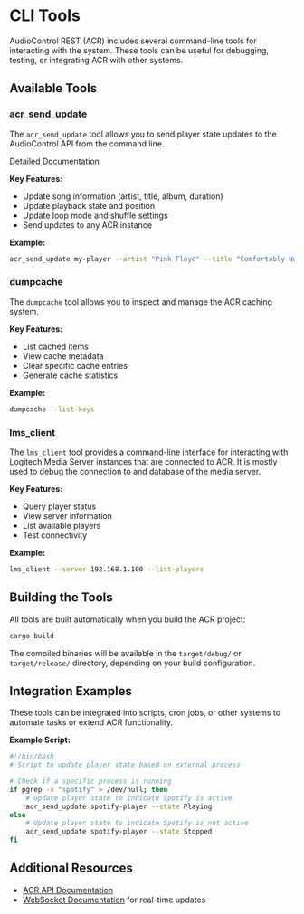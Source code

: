 # CLI Tools

AudioControl REST (ACR) includes several command-line tools for interacting with the system. These tools can be useful for debugging, testing, or integrating ACR with other systems.

## Available Tools

### acr_send_update

The `acr_send_update` tool allows you to send player state updates to the AudioControl API from the command line.

[Detailed Documentation](acr_send_update.md)

**Key Features:**
- Update song information (artist, title, album, duration)
- Update playback state and position
- Update loop mode and shuffle settings
- Send updates to any ACR instance

**Example:**
```bash
acr_send_update my-player --artist "Pink Floyd" --title "Comfortably Numb" --state Playing
```

### dumpcache

The `dumpcache` tool allows you to inspect and manage the ACR caching system.

**Key Features:**
- List cached items
- View cache metadata
- Clear specific cache entries
- Generate cache statistics

**Example:**
```bash
dumpcache --list-keys
```

### lms_client

The `lms_client` tool provides a command-line interface for interacting with Logitech Media Server instances that are connected to ACR. It is mostly used to debug the connection to and database of the media server.

**Key Features:**
- Query player status
- View server information
- List available players
- Test connectivity

**Example:**
```bash
lms_client --server 192.168.1.100 --list-players
```

## Building the Tools

All tools are built automatically when you build the ACR project:

```bash
cargo build
```

The compiled binaries will be available in the `target/debug/` or `target/release/` directory, depending on your build configuration.

## Integration Examples

These tools can be integrated into scripts, cron jobs, or other systems to automate tasks or extend ACR functionality.

**Example Script:**
```bash
#!/bin/bash
# Script to update player state based on external process

# Check if a specific process is running
if pgrep -x "spotify" > /dev/null; then
    # Update player state to indicate Spotify is active
    acr_send_update spotify-player --state Playing
else
    # Update player state to indicate Spotify is not active
    acr_send_update spotify-player --state Stopped
fi
```

## Additional Resources

- [ACR API Documentation](api.md)
- [WebSocket Documentation](websocket.md) for real-time updates
